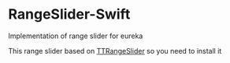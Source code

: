 # RangeSlider-Swift
Implementation of range slider for eureka

This range slider based on [TTRangeSlider](https://github.com/TomThorpe/TTRangeSlider) so you need to install it

